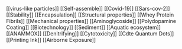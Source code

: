 [[virus-like particles]]
[[Self-assemble]]
[[Covid-19]]
[[Sars-cov-2]]
[[Stability]]
[[Encapsulation]]
[[Structural properties]]
[[Whey Protein Fibrils]]
[[Mechanical properties]]
[[Aminoglycoside]]
[[Polydopamine Coating]]
[[Biotechnology]]
[[Sediment]]
[[Aquatic ecosystem]]
[[ANAMMOX]]
[[Denitrifying]]
[[Cytotoxicity]]
[[Cdte Quantum Dots]]
[[Printing Ink]]
[[Airborne Exposure]]

